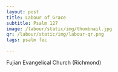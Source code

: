 ```yaml
---
layout: post
title: Labour of Grace
subtitle: Psalm 127
image: /labour/static/img/thumbnail.jpg
qr: /labour/static/img/labour-qr.png
tags: psalm fec

---
```

Fujian Evangelical Church (Richmond)
